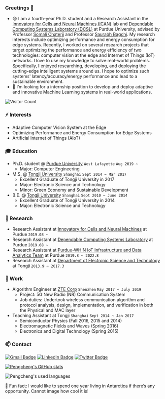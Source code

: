 ### Greetings 👋
<!-- **ChulanZhang/ChulanZhang** is a ✨ _special_ ✨ repository because its `README.md` (this file) appears on your GitHub profile. -->
<!-- Here are some ideas to get you started: -->

- 😄 I am a fourth-year Ph.D. student and a Research Assistant in the [Innovatory for Cells and Neural Machines (ICAN)](https://schaterji.io/research/) lab and [Dependable Computing Systems Laboratory (DCSL)](https://engineering.purdue.edu/dcsl/) at Purdue University, advised by Professor [Somali Chaterji](https://schaterji.io/) and Professor [Saurabh Bagchi](https://bagchi.github.io/). My research interests include optimizing performance and energy consumption for edge systems. Recently, I worked on several research projects that target optimizing the performance and energy efficiency of two technologies: computer vision at the edge and Internet of Things (IoT) networks. I love to use my knowledge to solve real-world problems. Specifically, I enjoyed researching, developing, and deploying the cutting-edge intelligent systems around us. I hope to optimize such systems' latency/accuracy/energy performance and lead to a sustainable environment.
- 🔭 I’m looking for a internship position to develop and deploy adaptive and innovative Machine Learning systems in real-world applications.

![Visitor Count](https://profile-counter.glitch.me/ChulanZhang/count.svg)

### ⚡ Interests
- Adaptive Computer Vision System at the Edge
- Optimizing Performance and Energy Consumption for Edge Systems
- Artificial Internet of Things (AIoT)

### :mortar_board: Education
- Ph.D. student @ [Purdue University](https://www.purdue.edu/) `West Lafayette` `Aug 2019 ~`
    - Major: Computer Engineering
- M.S. @ [Tongji University](https://www.nyu.edu/about.html) `Shanghai` `Sept 2014 ~ Mar 2017`
    - Excellent Graduate of Tongji University in 2017
    - Major: Electronic Science and Technology
    - Minor: Green Economy and Sustainable Development
- B.E. @ [Tongji University](https://www.nju.edu.cn/EN/wbout/main.htm) `Shanghai` `Sept 2010 ~ June 2014`
    - Excellent Graduate of Tongji University in 2014
    - Major: Electronic Science and Technology

### 🔭 Research
- Research Assistant at [Innovatory for Cells and Neural Machines](https://schaterji.io/research/) at Purdue ```2019.08 ~ ```
- Research Assistant at [Dependable Computing Systems Laboratory](https://engineering.purdue.edu/dcsl/) at Purdue ```2019.08 ~ ```
- Research Assistant at [Purdue-WHIN IoT Infrastructure and Data Analytics Team](https://purduewhin.ecn.purdue.edu/) at Purdue ```2019.8 ~ 2022.8```
- Research Assistant at [Department of Electronic Science and Technology](https://est.tongji.edu.cn/esten/main.htm) at Tongji ```2013.9 ~ 2017.3```

### :office: Work
- Algorithm Engineer at [ZTE Corp](https://www.zte.com.cn/global/) `Shenzhen` `May 2017 ~ July 2019`
    * Project: 5G New Radio (NR) Communication System
    * Job duties: Undertook wireless communication algorithm and protocol analysis, design, implementation, and verification in
both the Physical and MAC layer
- Teaching Assistant at Tongji `Shanghai` `Sept 2014 ~ Jan 2017`
    * Semiconductor Physics (Fall 2016, 2015 and 2014)
    * Electromagnetic Fields and Waves (Spring 2016)
    * Electronics and Digital Technology (Spring 2015)

### 📫 Contact 
[![Gmail Badge](https://img.shields.io/badge/Gmail-D14836?style=for-the-badge&logo=gmail&logoColor=white)](mailto:pengchengwang92@gmail.com) [![LinkedIn Badge](https://img.shields.io/badge/linkedin-%230077B5.svg?&style=for-the-badge&logo=linkedin&logoColor=white)](https://www.linkedin.com/in/pengcheng-wang-2b9a9515a/) [![Twitter Badge](https://img.shields.io/badge/twitter-%231DA1F2.svg?&style=for-the-badge&logo=twitter&logoColor=white)](https://twitter.com/chulan_z)

[![Pengcheng's GitHub stats](https://github-readme-stats.vercel.app/api?username=ChulanZhang&theme=shades-of-purple)](https://github.com/anuraghazra/github-readme-stats)
<!-- ![Pengcheng's GitHub stats](https://github-readme-stats.vercel.app/api?username=ChulanZhang) -->
![Pengcheng's used languages](https://github-readme-stats.vercel.app/api/top-langs/?username=ChulanZhang&theme=merko&langs_count=8&layout=compact)

🌱 Fun fact: I would like to spend one year living in Antarctica if there’s any opportunity. Cannot image how cool it is!

<!-- 🔭 🌱 ⚡😄 ✨ 👋 -->

<!-- [![Hits](https://hits.seeyoufarm.com/api/count/incr/badge.svg?url=https%3A%2F%2Fgithub.com%2FChengChen2020&count_bg=%2379C83D&title_bg=%23555555&icon=&icon_color=%23FFFFFF&title=hits&edge_flat=false)](https://hits.seeyoufarm.com) -->

<!-- [![Top Langs](https://github-readme-stats.vercel.app/api/top-langs/?username=ChulanZhang)](https://github.com/ChulanZhang/github-readme-stats)

[![Top Langs](https://github-readme-stats.vercel.app/api/top-langs/?username=ChulanZhang&layout=compact)](https://github.com/ChulanZhang/github-readme-stats) -->

<!-- ![Pengcheng's GitHub stats](https://github-readme-stats.vercel.app/api?username=ChulanZhang&show_icons=true&theme=tokyonight) -->
